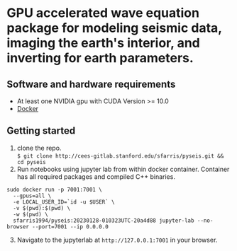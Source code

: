 # GPU accelerated wave equation package for modeling seismic data, imaging the earth's interior, and inverting for earth parameters. 

## Software and hardware requirements
* At least one NVIDIA gpu with CUDA Version >= 10.0
* [Docker](https://docs.docker.com/engine/install/)
## Getting started
1. clone the repo.<br>
  `$ git clone http://cees-gitlab.stanford.edu/sfarris/pyseis.git && cd pyseis`
2. Run notebooks using jupyter lab from within docker container. Container has all required packages and compiled C++ binaries.
```console
sudo docker run -p 7001:7001 \
  --gpus=all \
  -e LOCAL_USER_ID=`id -u $USER` \
  -v $(pwd):$(pwd) \
  -w $(pwd) \
  sfarris1994/pyseis:20230128-010323UTC-20a4d88 jupyter-lab --no-browser --port=7001 --ip 0.0.0.0
```
3. Navigate to the jupyterlab at `http://127.0.0.1:7001` in your browser.
